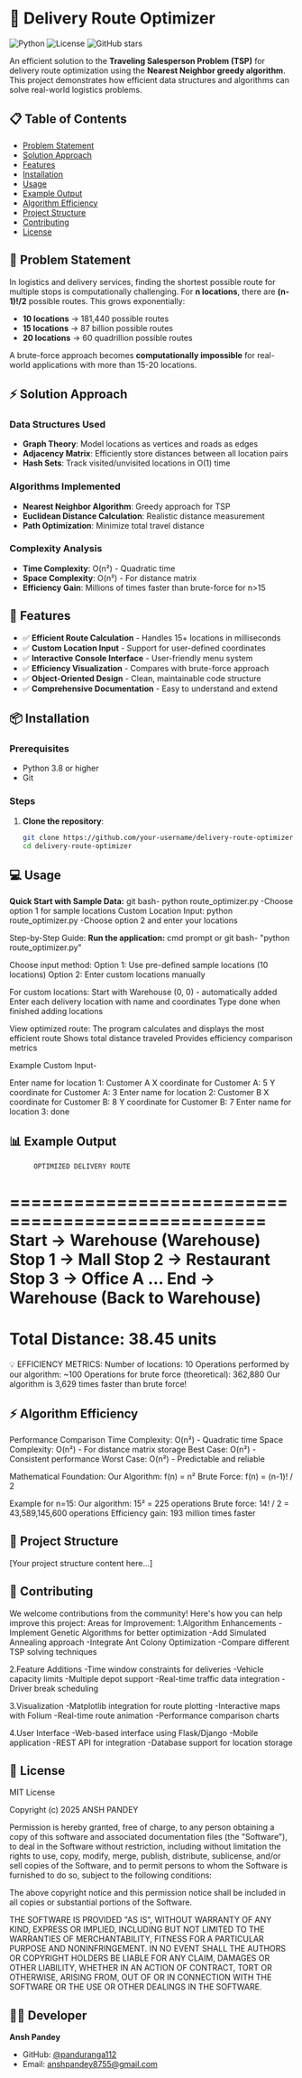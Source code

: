 # 🚚 Delivery Route Optimizer

![Python](https://img.shields.io/badge/Python-3.8%2B-blue)
![License](https://img.shields.io/badge/License-MIT-green)
![GitHub stars](https://img.shields.io/github/stars/your-username/delivery-route-optimizer?style=social)

An efficient solution to the **Traveling Salesperson Problem (TSP)** for delivery route optimization using the **Nearest Neighbor greedy algorithm**. This project demonstrates how efficient data structures and algorithms can solve real-world logistics problems.

## 📋 Table of Contents
- [Problem Statement](#problem-statement)
- [Solution Approach](#solution-approach)
- [Features](#features)
- [Installation](#installation)
- [Usage](#usage)
- [Example Output](#example-output)
- [Algorithm Efficiency](#algorithm-efficiency)
- [Project Structure](#project-structure)
- [Contributing](#contributing)
- [License](#license)

## 🎯 Problem Statement

In logistics and delivery services, finding the shortest possible route for multiple stops is computationally challenging. For **n locations**, there are **(n-1)!/2** possible routes. This grows exponentially:

- **10 locations** → 181,440 possible routes
- **15 locations** → 87 billion possible routes  
- **20 locations** → 60 quadrillion possible routes

A brute-force approach becomes **computationally impossible** for real-world applications with more than 15-20 locations.

## ⚡ Solution Approach

### Data Structures Used
- **Graph Theory**: Model locations as vertices and roads as edges
- **Adjacency Matrix**: Efficiently store distances between all location pairs
- **Hash Sets**: Track visited/unvisited locations in O(1) time

### Algorithms Implemented
- **Nearest Neighbor Algorithm**: Greedy approach for TSP
- **Euclidean Distance Calculation**: Realistic distance measurement
- **Path Optimization**: Minimize total travel distance

### Complexity Analysis
- **Time Complexity**: O(n²) - Quadratic time
- **Space Complexity**: O(n²) - For distance matrix
- **Efficiency Gain**: Millions of times faster than brute-force for n>15

## 🚀 Features

- ✅ **Efficient Route Calculation** - Handles 15+ locations in milliseconds
- ✅ **Custom Location Input** - Support for user-defined coordinates
- ✅ **Interactive Console Interface** - User-friendly menu system
- ✅ **Efficiency Visualization** - Compares with brute-force approach
- ✅ **Object-Oriented Design** - Clean, maintainable code structure
- ✅ **Comprehensive Documentation** - Easy to understand and extend

## 📦 Installation

### Prerequisites
- Python 3.8 or higher
- Git

### Steps
1. **Clone the repository**:
   ```bash
   git clone https://github.com/your-username/delivery-route-optimizer.git
   cd delivery-route-optimizer

## 💻 Usage
**Quick Start with Sample Data:**
git bash-
python route_optimizer.py
-Choose option 1 for sample locations
Custom Location Input:
python route_optimizer.py
-Choose option 2 and enter your locations


Step-by-Step Guide:
**Run the application:**
cmd prompt or git bash-
"python route_optimizer.py"

Choose input method:
Option 1: Use pre-defined sample locations (10 locations)
Option 2: Enter custom locations manually

For custom locations:
Start with Warehouse (0, 0) - automatically added
Enter each delivery location with name and coordinates
Type done when finished adding locations

View optimized route:
The program calculates and displays the most efficient route
Shows total distance traveled
Provides efficiency comparison metrics

Example Custom Input-

Enter name for location 1: Customer A
  X coordinate for Customer A: 5
  Y coordinate for Customer A: 3
Enter name for location 2: Customer B
  X coordinate for Customer B: 8
  Y coordinate for Customer B: 7
Enter name for location 3: done

## 📊 Example Output
          OPTIMIZED DELIVERY ROUTE
==================================================
Start -> Warehouse (Warehouse)
Stop  1 -> Mall
Stop  2 -> Restaurant
Stop  3 -> Office A
...
End   -> Warehouse (Back to Warehouse)
==================================================
Total Distance: 38.45 units
==================================================

💡 EFFICIENCY METRICS:
   Number of locations: 10
   Operations performed by our algorithm: ~100
   Operations for brute force (theoretical): 362,880
   Our algorithm is 3,629 times faster than brute force!

## ⚡ Algorithm Efficiency
Performance Comparison
Time Complexity: O(n²) - Quadratic time
Space Complexity: O(n²) - For distance matrix storage
Best Case: O(n²) - Consistent performance
Worst Case: O(n²) - Predictable and reliable

Mathematical Foundation:
Our Algorithm: f(n) = n²
Brute Force: f(n) = (n-1)! / 2

Example for n=15:
Our algorithm: 15² = 225 operations
Brute force: 14! / 2 = 43,589,145,600 operations
Efficiency gain: 193 million times faster


## 📁 Project Structure
[Your project structure content here...]

## 🤝 Contributing
We welcome contributions from the community! Here's how you can help improve this project:
Areas for Improvement:
1.Algorithm Enhancements
-Implement Genetic Algorithms for better optimization
-Add Simulated Annealing approach
-Integrate Ant Colony Optimization
-Compare different TSP solving techniques

2.Feature Additions
-Time window constraints for deliveries
-Vehicle capacity limits
-Multiple depot support
-Real-time traffic data integration
-Driver break scheduling

3.Visualization
-Matplotlib integration for route plotting
-Interactive maps with Folium
-Real-time route animation
-Performance comparison charts

4.User Interface
-Web-based interface using Flask/Django
-Mobile application
-REST API for integration
-Database support for location storage

## 📄 License
MIT License

Copyright (c) 2025 ANSH PANDEY

Permission is hereby granted, free of charge, to any person obtaining a copy
of this software and associated documentation files (the "Software"), to deal
in the Software without restriction, including without limitation the rights
to use, copy, modify, merge, publish, distribute, sublicense, and/or sell
copies of the Software, and to permit persons to whom the Software is
furnished to do so, subject to the following conditions:

The above copyright notice and this permission notice shall be included in all
copies or substantial portions of the Software.

THE SOFTWARE IS PROVIDED "AS IS", WITHOUT WARRANTY OF ANY KIND, EXPRESS OR
IMPLIED, INCLUDING BUT NOT LIMITED TO THE WARRANTIES OF MERCHANTABILITY,
FITNESS FOR A PARTICULAR PURPOSE AND NONINFRINGEMENT. IN NO EVENT SHALL THE
AUTHORS OR COPYRIGHT HOLDERS BE LIABLE FOR ANY CLAIM, DAMAGES OR OTHER
LIABILITY, WHETHER IN AN ACTION OF CONTRACT, TORT OR OTHERWISE, ARISING FROM,
OUT OF OR IN CONNECTION WITH THE SOFTWARE OR THE USE OR OTHER DEALINGS IN THE
SOFTWARE.

## 👨‍💻 Developer
**Ansh Pandey**  
- GitHub: [@panduranga112](https://github.com/panduranga112)
- Email: anshpandey8755@gmail.com
